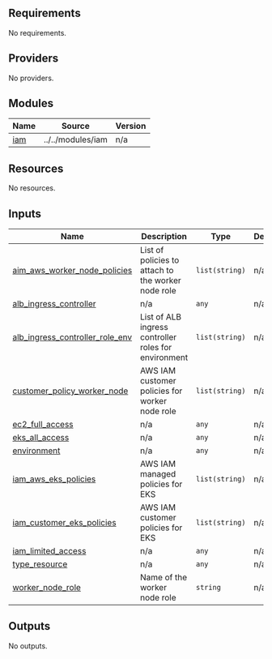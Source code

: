 <!-- BEGIN_TF_DOCS -->
## Requirements

No requirements.

## Providers

No providers.

## Modules

| Name | Source | Version |
|------|--------|---------|
| <a name="module_iam"></a> [iam](#module\_iam) | ../../modules/iam | n/a |

## Resources

No resources.

## Inputs

| Name | Description | Type | Default | Required |
|------|-------------|------|---------|:--------:|
| <a name="input_aim_aws_worker_node_policies"></a> [aim\_aws\_worker\_node\_policies](#input\_aim\_aws\_worker\_node\_policies) | List of policies to attach to the worker node role | `list(string)` | n/a | yes |
| <a name="input_alb_ingress_controller"></a> [alb\_ingress\_controller](#input\_alb\_ingress\_controller) | n/a | `any` | n/a | yes |
| <a name="input_alb_ingress_controller_role_env"></a> [alb\_ingress\_controller\_role\_env](#input\_alb\_ingress\_controller\_role\_env) | List of ALB ingress controller roles for environment | `list(string)` | n/a | yes |
| <a name="input_customer_policy_worker_node"></a> [customer\_policy\_worker\_node](#input\_customer\_policy\_worker\_node) | AWS IAM customer policies for worker node role | `list(string)` | n/a | yes |
| <a name="input_ec2_full_access"></a> [ec2\_full\_access](#input\_ec2\_full\_access) | n/a | `any` | n/a | yes |
| <a name="input_eks_all_access"></a> [eks\_all\_access](#input\_eks\_all\_access) | n/a | `any` | n/a | yes |
| <a name="input_environment"></a> [environment](#input\_environment) | n/a | `any` | n/a | yes |
| <a name="input_iam_aws_eks_policies"></a> [iam\_aws\_eks\_policies](#input\_iam\_aws\_eks\_policies) | AWS IAM managed policies for EKS | `list(string)` | n/a | yes |
| <a name="input_iam_customer_eks_policies"></a> [iam\_customer\_eks\_policies](#input\_iam\_customer\_eks\_policies) | AWS IAM customer policies for EKS | `list(string)` | n/a | yes |
| <a name="input_iam_limited_access"></a> [iam\_limited\_access](#input\_iam\_limited\_access) | n/a | `any` | n/a | yes |
| <a name="input_type_resource"></a> [type\_resource](#input\_type\_resource) | n/a | `any` | n/a | yes |
| <a name="input_worker_node_role"></a> [worker\_node\_role](#input\_worker\_node\_role) | Name of the worker node role | `string` | n/a | yes |

## Outputs

No outputs.
<!-- END_TF_DOCS -->
